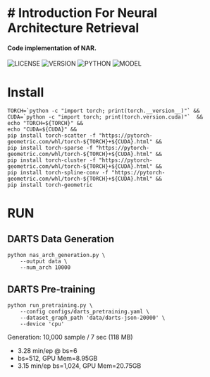 # # Introduction For Neural Architecture Retrieval

#### Code implementation of NAR.

![LICENSE](https://img.shields.io/github/license/MAR)
![VERSION](https://img.shields.io/badge/version-v1.01-blue)
![PYTHON](https://img.shields.io/badge/python-3.9.2-orange)
![MODEL](https://img.shields.io/badge/NAR)

# Install

```shell script
TORCH=`python -c "import torch; print(torch.__version__)"` &&
CUDA=`python -c "import torch; print(torch.version.cuda)"`  &&
echo "TORCH=${TORCH}" &&
echo "CUDA=${CUDA}" &&
pip install torch-scatter -f "https://pytorch-geometric.com/whl/torch-${TORCH}+${CUDA}.html" &&
pip install torch-sparse -f "https://pytorch-geometric.com/whl/torch-${TORCH}+${CUDA}.html" &&
pip install torch-cluster -f "https://pytorch-geometric.com/whl/torch-${TORCH}+${CUDA}.html" &&
pip install torch-spline-conv -f "https://pytorch-geometric.com/whl/torch-${TORCH}+${CUDA}.html" &&
pip install torch-geometric
``` 


# RUN

## DARTS Data Generation

```shell script
python nas_arch_generation.py \
    --output data \
    --num_arch 10000
```

## DARTS Pre-training

```shell script
python run_pretraining.py \
    --config configs/darts_pretraining.yaml \
    --dataset_graph_path 'data/darts-json-20000' \
    --device 'cpu'
```

Generation: 10,000 sample / 7 sec (118 MB)
- 3.28 min/ep @ bs=6
- bs=512, GPU Mem=8.95GB
- 3.15 min/ep bs=1,024, GPU Mem=20.75GB
